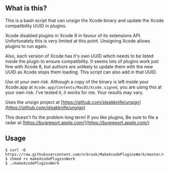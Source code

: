## What is this?

This is a bash script that can unsign the Xcode binary and update the Xcode compatibility UUID in plugins.

Xcode disabled plugins in Xcode 8 in favour of its extensions API. Unfortunately this is very limited at this point. Unsigning Xcode allows plugins to run again.

Also, each version of Xcode has it's own UUID which needs to be listed inside the plugin to ensure compatibility. It seems lots of plugins work just fine with Xcode 8, but authors are unlikely to update them with the new UUID as Xcode stops them loading. This script can also add in that UUID.

*Use at your own risk.* Although a copy of the binary is left inside your Xcode.app at `Xcode.app/Contents/MacOS/Xcode.signed`, you are using this at your own risk. I've tested it, it works for me. Your results may vary.

Uses the unsign project at [https://github.com/steakknife/unsign](https://github.com/steakknife/unsign)

This doesn't fix the problem long term! If you like plugins, Be sure to file a radar at [https://bugreport.apple.com/](https://bugreport.apple.com/)

## Usage

```
$ curl -O https://raw.githubusercontent.com/nrbrook/MakeXcodePluginsWork/master/makeXcodePluginsWork
$ chmod +x makeXcodePluginsWork
$ ./makeXcodePluginsWork
```
